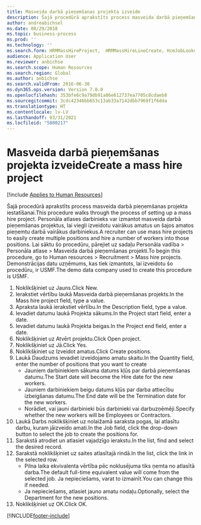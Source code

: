 ```yaml
---
title: Masveida darbā pieņemšanas projekta izveide
description: Šajā procedūrā aprakstīts process masveida darbā pieņemšanas projekta iestatīšanai.
author: andreabichsel
ms.date: 08/29/2018
ms.topic: business-process
ms.prod: ''
ms.technology: ''
ms.search.form: HRMMassHireProject,  HRMMassHireLineCreate, HcmJobLookup, HcmPersonnelManagementWorkspace
audience: Application User
ms.reviewer: anbichse
ms.search.scope: Human Resources
ms.search.region: Global
ms.author: anbichse
ms.search.validFrom: 2016-06-30
ms.dyn365.ops.version: Version 7.0.0
ms.openlocfilehash: 353bfe6c9a79db91a86e612737ea7705c8cdaeb8
ms.sourcegitcommit: 3cdc42346bb653c13ab33a7142dbb7969f1f6dda
ms.translationtype: HT
ms.contentlocale: lv-LV
ms.lasthandoff: 03/31/2021
ms.locfileid: "5800217"
---
```

# <a name="create-a-mass-hire-project"></a><span data-ttu-id="9873d-103">Masveida darbā pieņemšanas projekta izveide</span><span class="sxs-lookup"><span data-stu-id="9873d-103">Create a mass hire project</span></span>

[!include [Applies to Human Resources](../includes/applies-to-hr.md)]



<span data-ttu-id="9873d-104">Šajā procedūrā aprakstīts process masveida darbā pieņemšanas projekta iestatīšanai.</span><span class="sxs-lookup"><span data-stu-id="9873d-104">This procedure walks through the process of setting up a mass hire project.</span></span> <span data-ttu-id="9873d-105">Personāla atlases darbinieks var izmantot masveida darbā pieņemšanas projektus, lai viegli izveidotu vairākus amatus un šajos amatos pieņemtu darbā vairākus darbiniekus.</span><span class="sxs-lookup"><span data-stu-id="9873d-105">A recruiter can use mass hire projects to easily create multiple positions and hire a number of workers into those positions.</span></span> <span data-ttu-id="9873d-106">Lai sāktu šo procedūru, pārejiet uz sadaļu Personāla vadība > Personāla atlase > Masveida darbā pieņemšanas projekti.</span><span class="sxs-lookup"><span data-stu-id="9873d-106">To begin this procedure, go to Human resources > Recruitment > Mass hire projects.</span></span> <span data-ttu-id="9873d-107">Demonstrācijas datu uzņēmums, kas tiek izmantots, lai izveidotu šo procedūru, ir USMF.</span><span class="sxs-lookup"><span data-stu-id="9873d-107">The demo data company used to create this procedure is USMF.</span></span>

1. <span data-ttu-id="9873d-108">Noklikšķiniet uz Jauns.</span><span class="sxs-lookup"><span data-stu-id="9873d-108">Click New.</span></span>
2. <span data-ttu-id="9873d-109">Ierakstiet vērtību laukā Masveida darbā pieņemšanas projekts.</span><span class="sxs-lookup"><span data-stu-id="9873d-109">In the Mass hire project field, type a value.</span></span>
3. <span data-ttu-id="9873d-110">Apraksta laukā ierakstiet vērtību.</span><span class="sxs-lookup"><span data-stu-id="9873d-110">In the Description field, type a value.</span></span>
4. <span data-ttu-id="9873d-111">Ievadiet datumu laukā Projekta sākums.</span><span class="sxs-lookup"><span data-stu-id="9873d-111">In the Project start field, enter a date.</span></span>
5. <span data-ttu-id="9873d-112">Ievadiet datumu laukā Projekta beigas.</span><span class="sxs-lookup"><span data-stu-id="9873d-112">In the Project end field, enter a date.</span></span>
6. <span data-ttu-id="9873d-113">Noklikšķiniet uz Atvērt projektu.</span><span class="sxs-lookup"><span data-stu-id="9873d-113">Click Open project.</span></span>
7. <span data-ttu-id="9873d-114">Noklikšķiniet uz Jā.</span><span class="sxs-lookup"><span data-stu-id="9873d-114">Click Yes.</span></span>
8. <span data-ttu-id="9873d-115">Noklikšķiniet uz Izveidot amatus.</span><span class="sxs-lookup"><span data-stu-id="9873d-115">Click Create positions.</span></span>
9. <span data-ttu-id="9873d-116">Laukā Daudzums ievadiet izveidojamo amatu skaitu.</span><span class="sxs-lookup"><span data-stu-id="9873d-116">In the Quantity field, enter the number of positions that you want to create</span></span>
    * <span data-ttu-id="9873d-117">Jauniem darbiniekiem sākuma datums kļūs par darbā pieņemšanas datumu.</span><span class="sxs-lookup"><span data-stu-id="9873d-117">The Start date will become the Hire date for the new workers.</span></span>  
    * <span data-ttu-id="9873d-118">Jauniem darbiniekiem beigu datums kļūs par darba attiecību izbeigšanas datumu.</span><span class="sxs-lookup"><span data-stu-id="9873d-118">The End date will be the Termination date for the new workers.</span></span>  
    * <span data-ttu-id="9873d-119">Norādiet, vai jauni darbinieki būs darbinieki vai darbuzņēmēji.</span><span class="sxs-lookup"><span data-stu-id="9873d-119">Specify whether the new workers will be Employees or Contractors.</span></span>  
10. <span data-ttu-id="9873d-120">Laukā Darbs noklikšķiniet uz nolaižamā saraksta pogas, lai atlasītu darbu, kuram jāizveido amati.</span><span class="sxs-lookup"><span data-stu-id="9873d-120">In the Job field, click the drop-down button to select the job to create the positions for.</span></span>
11. <span data-ttu-id="9873d-121">Sarakstā atrodiet un atlasiet vajadzīgo ierakstu.</span><span class="sxs-lookup"><span data-stu-id="9873d-121">In the list, find and select the desired record.</span></span>
12. <span data-ttu-id="9873d-122">Sarakstā noklikšķiniet uz saites atlasītajā rindā.</span><span class="sxs-lookup"><span data-stu-id="9873d-122">In the list, click the link in the selected row.</span></span>
    * <span data-ttu-id="9873d-123">Pilna laika ekvivalenta vērtība pēc noklusējuma tiks ņemta no atlasītā darba.</span><span class="sxs-lookup"><span data-stu-id="9873d-123">The default full-time equivalent value will come from the selected job.</span></span> <span data-ttu-id="9873d-124">Ja nepieciešams, varat to izmainīt.</span><span class="sxs-lookup"><span data-stu-id="9873d-124">You can change this if needed.</span></span>  
    * <span data-ttu-id="9873d-125">Ja nepieciešams, atlasiet jauno amatu nodaļu.</span><span class="sxs-lookup"><span data-stu-id="9873d-125">Optionally, select the Department for the new positions.</span></span>  
13. <span data-ttu-id="9873d-126">Noklikšķiniet uz OK.</span><span class="sxs-lookup"><span data-stu-id="9873d-126">Click OK.</span></span>



[!INCLUDE[footer-include](../includes/footer-banner.md)]